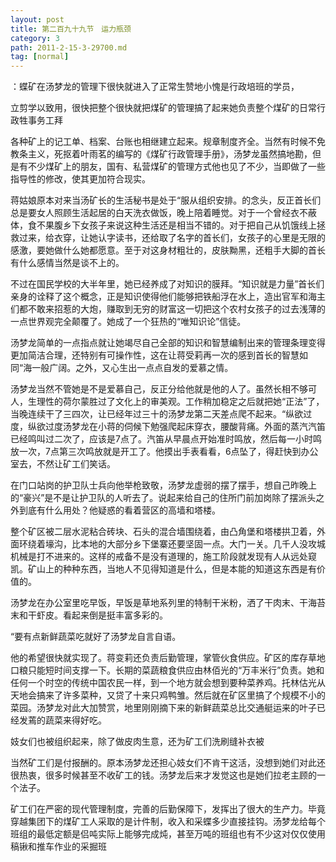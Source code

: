 ```yaml
---
layout: post
title: 第二百九十九节　运力瓶颈
category: 3
path: 2011-2-15-3-29700.md
tag: [normal]
---
```


：蝶矿在汤梦龙的管理下很快就进入了正常生赞地小愧是行政培班的学员，

立剪学以致用，很快把整个很快就把煤矿的管理搞了起来她负责整个煤矿的日常行政牲事务工拜

各种矿上的记工单、档案、台账也相继建立起来。规章制度齐全。当然有时候不免教条主义，死抠着叶雨茗的编写的《煤矿行政管理手册》，汤梦龙虽然搞地勘，但是有不少煤矿上的朋友，国有、私营煤矿的管理方式他也见了不少，当即做了一些指导性的修改，使其更加符合现实。

蒋姑娘原本对来当汤矿长的生活秘书是处于“服从组织安排。的念头，反正首长们总是要女人照顾生活起居的白天洗衣做饭，晚上陪着睡觉。对于一个曾经衣不蔽体，食不果腹乡下女孩子来说这种生活还是相当不错的。对于把自己从饥饿线上拯救过来，给衣穿，让她认字读书，还给取了名字的首长们，女孩子的心里是无限的感激，要她做什么她都愿意。至于对这身材粗壮的，皮肤黝黑，还粗手大脚的首长有什么感情当然是谈不上的。

不过在国民学校的大半年里，她已经养成了对知识的膜拜。“知识就是力量”首长们亲身的诠释了这个概念，正是知识使得他们能够把铁船浮在水上，造出官军和海主们都不敢来招惹的大炮，赚取到无穷的财富这一切把这个农村女孩子的过去浅薄的一点世界观完全颠覆了。她成了一个狂热的“唯知识论”信徒。

汤梦龙简单的一点指点就让她竭尽自己全部的知识和智慧编制出来的管理条理变得更加简洁合理，还特别有可操作性，这在让蒋受莉再一次的感到首长的智慧如同“海一般广阔。之外，又心生出一点点自发的爱慕之情。

汤梦龙当然不管她是不是爱慕自己，反正分给他就是他的人了。虽然长相不够可人，生理性的荷尔蒙胜过了文化上的审美观。工作稍加稳定之后就把她“正法”了，当晚连续干了三四次，让已经年过三十的汤梦龙第二天差点爬不起来。“纵欲过度，纵欲过度汤梦龙在小蒋的伺候下勉强爬起床穿衣，腰酸背痛。外面的蒸汽汽笛已经鸣叫过二次了，应该是7点了。汽笛从早晨点开始准时鸣放，然后每一小时鸣放一次，7点第三次鸣放就是开工了。他摸出手表看看，6点坠了，得赶快到办公室去，不然让矿工们笑话。

在门口站岗的护卫队士兵向他举枪致敬，汤梦龙虚弱的摆了摆手，想自己昨晚上的“豪兴”是不是让护卫队的人听去了。说起来给自己的住所门前加岗除了摆派头之外到底有什么用处？他疑惑的看着营区的高墙和塔楼。

整个矿区被二层水泥粘合砖块、石头的混合墙围绕着，由凸角堡和塔楼拱卫着，外面环绕着壕沟，比本地的大部分乡下堡寨还要坚固一点。大门一关。几千人没攻城机械是打不进来的。这样的戒备不是没有道理的，施工阶段就发现有人从远处窥凯。矿山上的种种东西，当地人不见得知道是什么，但是本能的知道这东西是有价值的。

汤梦龙在办公室里吃早饭，早饭是草地系列里的特制干米粉，洒了干肉末、干海苔末和干虾皮。看起来倒是挺丰富多彩的。

“要有点新鲜蔬菜吃就好了汤梦龙自言自语。

他的希望很快就实现了。蒋变莉还负责后勤管理，掌管伙食供应。矿区的库存草地口粮只能短时间支撑一下。长期的菜蔬粮食供应由林佰光的“万丰米行”负责。她和任何一个时空的传统中国农民一样，到一个地方就会想到要种菜养鸡。托林估光从天地会搞来了许多菜种，又贷了十来只鸡鸭雏。然后就在矿区里搞了个规模不小的菜园。汤梦龙对此大加赞赏，地里刚刚摘下来的新鲜蔬菜总比交通艇运来的叶子已经发蔫的蔬菜来得好吃。

妓女们也被组织起来，除了做皮肉生意，还为矿工们洗刷缝补衣被

当然矿工们是付报酬的。原本汤梦龙还担心妓女们不肯干这活，没想到她们对此还很热衷，很多时候甚至不收矿工的钱。汤梦龙后来才发觉这也是她们拉老主顾的一个法子。

矿工们在严密的现代管理制度，完善的后勤保障下，发挥出了很大的生产力。毕竟穿越集团下的煤矿工人采取的是计件制，收入和采蝶多少直接挂钩。汤梦龙给每个班组的最低定额是侣吨实际上能够完成炖，甚至万吨的班组也有不少这对仅仅使用稿锹和推车作业的采掘班